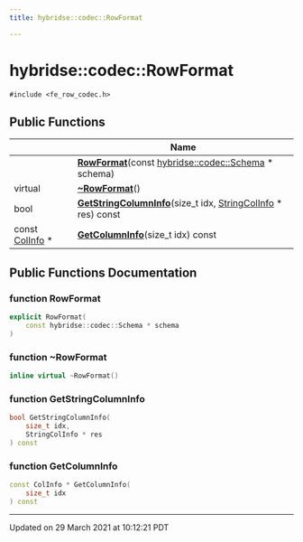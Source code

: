 ```yaml
---
title: hybridse::codec::RowFormat

---
```


# hybridse::codec::RowFormat




`#include <fe_row_codec.h>`

## Public Functions

|                | Name           |
| -------------- | -------------- |
| | **[RowFormat](/hybridse/usage/api/markdown/Classes/classhybridse_1_1codec_1_1_row_format.md#function-rowformat)**(const [hybridse::codec::Schema](/hybridse/usage/api/markdown/Namespaces/namespacehybridse_1_1codec.md#typedef-schema) * schema) |
| virtual | **[~RowFormat](/hybridse/usage/api/markdown/Classes/classhybridse_1_1codec_1_1_row_format.md#function-~rowformat)**() |
| bool | **[GetStringColumnInfo](/hybridse/usage/api/markdown/Classes/classhybridse_1_1codec_1_1_row_format.md#function-getstringcolumninfo)**(size_t idx, [StringColInfo](/hybridse/usage/api/markdown/Classes/structhybridse_1_1codec_1_1_string_col_info.md) * res) const |
| const [ColInfo](/hybridse/usage/api/markdown/Classes/structhybridse_1_1codec_1_1_col_info.md) * | **[GetColumnInfo](/hybridse/usage/api/markdown/Classes/classhybridse_1_1codec_1_1_row_format.md#function-getcolumninfo)**(size_t idx) const |

## Public Functions Documentation

### function RowFormat

```cpp
explicit RowFormat(
    const hybridse::codec::Schema * schema
)
```


### function ~RowFormat

```cpp
inline virtual ~RowFormat()
```


### function GetStringColumnInfo

```cpp
bool GetStringColumnInfo(
    size_t idx,
    StringColInfo * res
) const
```


### function GetColumnInfo

```cpp
const ColInfo * GetColumnInfo(
    size_t idx
) const
```


-------------------------------

Updated on 29 March 2021 at 10:12:21 PDT